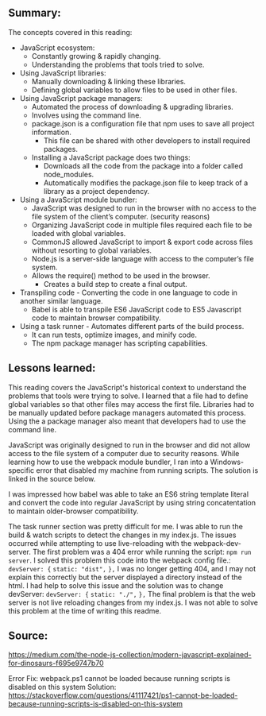## Summary:
The concepts covered in this reading:

* JavaScript ecosystem:
    * Constantly growing & rapidly changing.
    * Understanding the problems that tools tried to solve.
* Using JavaScript libraries:
    * Manually downloading & linking these libraries.
    * Defining global variables to allow files to be used in other files.
* Using JavaScript package managers:
    * Automated the process of downloading & upgrading libraries.
    * Involves using the command line.
    * package.json is a configuration file that npm uses to save all project information. 
        * This file can be shared with other developers to install required packages.
    * Installing a JavaScript package does two things:
        * Downloads all the code from the package into a folder called node_modules. 
        * Automatically modifies the package.json file to keep track of a library as a project dependency.
* Using a JavaScript module bundler:
    * JavaScript was designed to run in the browser with no access to the file system of the client’s computer. (security reasons)
    * Organizing JavaScript code in multiple files required each file to be loaded with global variables.
    * CommonJS allowed JavaScript to import & export code across files without resorting to global variables.
    * Node.js is a server-side language with access to the computer’s file system. 
    * Allows the require() method to be used in the browser.
        * Creates a build step to create a final output.
* Transpiling code - Converting the code in one language to code in another similar language.
    * Babel is able to transpile ES6 JavaScript code to ES5 Javascript code to maintain browser compatibility.
* Using a task runner - Automates different parts of the build process.
    * It can run tests, optimize images, and minify code.
    * The npm package manager has scripting capabilities.
    
## Lessons learned:
This reading covers the JavaScript's historical context to understand the problems that tools were trying to solve. 
I learned that a file had to define global variables so that other files may access the first file. 
Libraries had to be manually updated before package managers automated this process. Using the a package manager also meant that developers had to use the command line.

JavaScript was originally designed to run in the browser and did not allow access to the file system of a computer due to security reasons. 
While learning how to use the webpack module bundler, I ran into a Windows-specific error that disabled my machine from running scripts. The solution is linked in the source below.

I was impressed how babel was able to take an ES6 string template literal and convert the code into regular JavaScript by using string concatentation to maintain older-browser compatibility. 

The task runner section was pretty difficult for me. 
I was able to run the build & watch scripts to detect the changes in my index.js. The issues occurred while attempting to use live-reloading with the webpack-dev-server. 
The first problem was a 404 error while running the script:
`npm run server`. 
I solved this problem this code into the webpack config file.:
`devServer: {`
    `static: "dist",`
`},`
I was no longer getting 404, and I may not explain this correctly  but the server displayed a directory instead of the html.
I had help to solve this issue and the solution was to change devServer:
`devServer: {`
    `static: "./",`
`},`
The final problem is that the web server is not live reloading changes from my index.js. I was not able to solve this problem at the time of writing this readme.

## Source:
https://medium.com/the-node-js-collection/modern-javascript-explained-for-dinosaurs-f695e9747b70

Error Fix: webpack.ps1 cannot be loaded because running scripts is disabled on this system
Solution: https://stackoverflow.com/questions/41117421/ps1-cannot-be-loaded-because-running-scripts-is-disabled-on-this-system